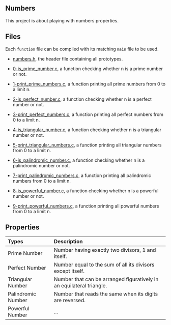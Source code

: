 ## Numbers

This project is about playing with numbers properties.

## Files

Each `function` file can be compiled with its matching `main` file to be used.

* [numbers.h](https://github.com/gwendalminguy/holbertonschool-low_level_programming/blob/main/numbers/numbers.h), the header file containing all prototypes.

* [0-is_prime_number.c](https://github.com/gwendalminguy/holbertonschool-low_level_programming/blob/main/numbers/0-is_prime_number.c), a function checking whether n is a prime number or not.

* [1-print_prime_numbers.c](https://github.com/gwendalminguy/holbertonschool-low_level_programming/blob/main/numbers/1-print_prime_numbers.c), a function printing all prime numbers from 0 to a limit n.

* [2-is_perfect_number.c](https://github.com/gwendalminguy/holbertonschool-low_level_programming/blob/main/numbers/2-is_perfect_number.c), a function checking whether n is a perfect number or not.

* [3-print_perfect_numbers.c](https://github.com/gwendalminguy/holbertonschool-low_level_programming/blob/main/numbers/3-print_perfects_numbers.c), a function printing all perfect numbers from 0 to a limit n.

* [4-is_triangular_number.c](https://github.com/gwendalminguy/holbertonschool-low_level_programming/blob/main/numbers/4-is_triangular_number.c), a function checking whether n is a triangular number or not.

* [5-print_triangular_numbers.c](https://github.com/gwendalminguy/holbertonschool-low_level_programming/blob/main/numbers/5-print_triangular_numbers.c), a function printing all triangular numbers from 0 to a limit n.

* [6-is_palindromic_number.c](https://github.com/gwendalminguy/holbertonschool-low_level_programming/blob/main/numbers/6-is_palindromic_number.c), a function checking whether n is a palindromic number or not.

* [7-print_palindromic_numbers.c](https://github.com/gwendalminguy/holbertonschool-low_level_programming/blob/main/numbers/7-print_palindromic_numbers.c), a function printing all palindromic numbers from 0 to a limit n.

* [8-is_powerful_number.c](https://github.com/gwendalminguy/holbertonschool-low_level_programming/blob/main/numbers/8-is_powerful_number.c), a function checking whether n is a powerful number or not.

* [9-print_powerful_numbers.c](https://github.com/gwendalminguy/holbertonschool-low_level_programming/blob/main/numbers/9-print_powerful_numbers.c), a function printing all powerful numbers from 0 to a limit n.

## Properties

| **Types** | **Description** |
| :-------- | :------- |
| Prime Number | Number having exactly two divisors, 1 and itself. |
| Perfect Number | Number equal to the sum of all its divisors except itself. |
| Triangular Number | Number that can be arranged figuratively in an equilateral triangle. |
| Palindromic Number | Number that reads the same when its digits are reversed. |
| Powerful Number | ... |
